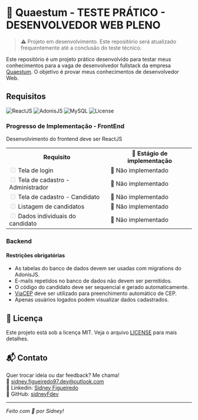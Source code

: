 # 🚀 Quaestum - TESTE PRÁTICO - DESENVOLVEDOR WEB PLENO

> ⚠️ Projeto em desenvolvimento. Este repositório será atualizado frequentemente até a conclusão do teste técnico.

Este repositório é um projeto prático desenvolvido para testar meus conhecimentos para a vaga de desenvolvedor fullstack da empresa [Quaestum](https://www.quaestum.com.br/). O objetivo é provar meus conhecimentos de desenvolvedor Web.

## Requisitos

![ReactJS](https://img.shields.io/badge/ReactJS-grey?style=for-the-badge&logo=react&logoColor=white)
![AdonisJS](https://img.shields.io/badge/adonisjs-grey?style=for-the-badge&logo=adonisjs)
![MySQL](https://img.shields.io/badge/MySQL-grey?style=for-the-badge&logo=mysql&logoColor=white)
![License](https://img.shields.io/badge/License-MIT-blue?style=for-the-badge&logo=github&logoColor=white)

### Progresso de Implementação - FrontEnd

Desenvolvimento do frontend deve ser  ReactJS
<table>
  <tr>
    <th>Requisito</th>
    <th>📖 Estágio de implementação</th>
  </tr>
  <tr>
    <td><input type="checkbox" disabled> Tela de login</td>
    <td>🚧 Não implementado</td>
  </tr>
  <tr>
    <td><input type="checkbox" disabled> Tela de cadastro - Administrador</td>
    <td>🚧 Não implementado</td>
  </tr>
  <tr>
    <td><input type="checkbox" disabled> Tela de cadastro - Candidato</td>
    <td>🚧 Não implementado</td>
  </tr>
  <tr>
    <td><input type="checkbox" disabled> Listagem de candidatos</td>
    <td>🚧 Não implementado</td>
  </tr>
  <tr>
    <td><input type="checkbox" disabled> Dados individuais do candidato</td>
    <td>🚧 Não implementado</td>
  </tr>
</table>

### Backend

#### Restrições obrigatórias

- As tabelas do banco de dados devem ser usadas com migrations do AdonisJS.
- E-mails repetidos no banco de dados não devem ser permitidos.
- O código do candidato deve ser sequencial e gerado automaticamente.
- [ViaCEP](https://viacep.com.br/) deve ser utilizado para preenchimento automático de CEP.
- Apenas usuários logados podem visualizar dados cadastrados.

## 📄 Licença

Este projeto está sob a licença MIT. Veja o arquivo [LICENSE](LICENSE) para mais detalhes.

## 📬 Contato

Quer trocar ideia ou dar feedback? Me chama!  
📧 [sidney.figueiredo97.dev@outlook.com](sidney.figueiredo97.dev@outlook.com)  
🔗 Linkedin: [Sidney Figueiredo](https://www.linkedin.com/in/sidney-figueiredo)  
🐙 GitHub: [sidneyFdev](https://github.com/sidneyFdev)

---

<i>Feito com 💛 por Sidney!</i>